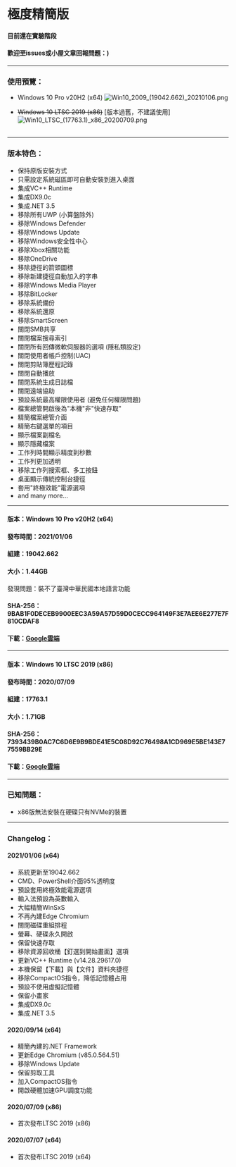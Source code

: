 # 極度精簡版

#### 目前還在實驗階段
#### 歡迎至issues或小屋文章回報問題：)

----

### 使用預覽：
- Windows 10 Pro v20H2 (x64)
![Win10_2009_(19042.662)_20210106.png](/preview/Win10_2009_(19042.662)_20210106.png)

- ~~Windows 10 LTSC 2019 (x86)~~ [版本過舊，不建議使用]
![Win10_LTSC_(17763.1)_x86_20200709.png](/preview/Win10_LTSC_(17763.1)_x86_20200709.png)<br><br>

----

### 版本特色：
- 保持原版安裝方式
- 只需設定系統磁區即可自動安裝到進入桌面
- 集成VC++ Runtime
- 集成DX9.0c
- 集成.NET 3.5
- 移除所有UWP (小算盤除外)
- 移除Windows Defender
- 移除Windows Update
- 移除Windows安全性中心
- 移除Xbox相關功能
- 移除OneDrive
- 移除捷徑的箭頭圖標
- 移除新建捷徑自動加入的字串
- 移除Windows Media Player
- 移除BitLocker
- 移除系統備份
- 移除系統還原
- 移除SmartScreen
- 關閉SMB共享
- 關閉檔案搜尋索引
- 關閉所有回傳微軟伺服器的選項 (隱私類設定)
- 關閉使用者帳戶控制(UAC)
- 關閉剪貼簿歷程記錄
- 關閉自動播放
- 關閉系統生成日誌檔
- 關閉遠端協助
- 預設系統最高權限使用者 (避免任何權限問題)
- 檔案總管開啟後為"本機"非"快速存取"
- 精簡檔案總管介面
- 精簡右鍵選單的項目
- 顯示檔案副檔名
- 顯示隱藏檔案
- 工作列時間顯示精度到秒數
- 工作列更加透明
- 移除工作列搜索框、多工按鈕
- 桌面顯示傳統控制台捷徑
- 套用"終極效能"電源選項
- and many more...

----

#### 版本：Windows 10 Pro v20H2 (x64)
#### 發布時間：2021/01/06
#### 組建：19042.662
#### 大小：1.44GB
發現問題：裝不了臺灣中華民國本地語言功能
#### SHA-256：9BAB1F0DECEB9900EEC3A59A57D59D0CECC964149F3E7AEE6E277E7F810CDAF8
#### 下載：[Google雲端](http://tiny.cc/win10_2009_20210106)

----

#### 版本：Windows 10 LTSC 2019 (x86)
#### 發布時間：2020/07/09
#### 組建：17763.1
#### 大小：1.71GB
#### SHA-256：7393439B0AC7C6D6E9B9BDE41E5C08D92C76498A1CD969E5BE143E77559BB29E
#### 下載：[Google雲端](http://tiny.cc/win10_ltsc_x86_20200709)

----

### 已知問題：
- x86版無法安裝在硬碟只有NVMe的裝置

----

### Changelog：
#### 2021/01/06 (x64)
- 系統更新至19042.662
- CMD、PowerShell介面95%透明度
- 預設套用終極效能電源選項
- 輸入法預設為英數輸入
- 大幅精簡WinSxS
- 不再內建Edge Chromium
- 關閉磁碟重組排程
- 螢幕、硬碟永久開啟
- 保留快速存取
- 移除資源回收桶【釘選到開始畫面】選項
- 更新VC++ Runtime (v14.28.29617.0)
- 本機保留【下載】與【文件】資料夾捷徑
- 移除CompactOS指令，降低記憶體占用
- 預設不使用虛擬記憶體
- 保留小畫家
- 集成DX9.0c
- 集成.NET 3.5

#### 2020/09/14 (x64)
- 精簡內建的.NET Framework
- 更新Edge Chromium (v85.0.564.51)
- 移除Windows Update
- 保留剪取工具
- 加入CompactOS指令
- 開啟硬體加速GPU調度功能

#### 2020/07/09 (x86)
- 首次發布LTSC 2019 (x86)

#### 2020/07/07 (x64)
- 首次發布LTSC 2019 (x64)
